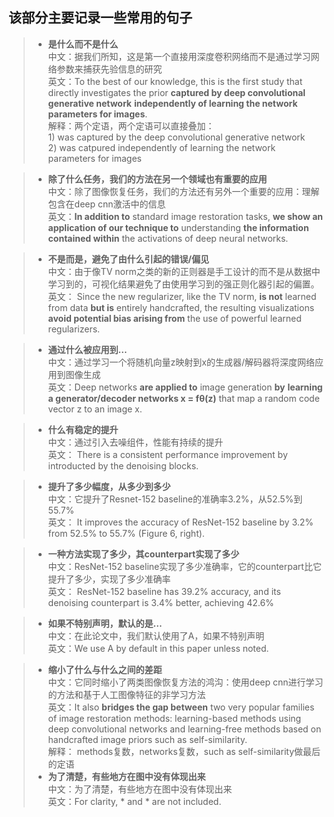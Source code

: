 ## 该部分主要记录一些常用的句子


>*  **是什么而不是什么**  
    中文：据我们所知，这是第一个直接用深度卷积网络而不是通过学习网络参数来捕获先验信息的研究  
    英文：To the best of our knowledge, this is the first study that directly investigates the prior **captured by deep convolutional generative network** **independently of learning the network parameters for images**.  
    解释：两个定语，两个定语可以直接叠加：  
          1) was captured by the deep convolutional generative network  
          2) was catpured independently of learning the network parameters for images

>*  **除了什么任务，我们的方法在另一个领域也有重要的应用**  
    中文：除了图像恢复任务，我们的方法还有另外一个重要的应用：理解包含在deep cnn激活中的信息  
    英文：**In addition to** standard image restoration tasks, **we show an application of our technique to** understanding **the information contained within** the activations of deep neural networks.  

>*  **不是而是，避免了由什么引起的错误/偏见**  
    中文：由于像TV norm之类的新的正则器是手工设计的而不是从数据中学习到的，可视化结果避免了由使用学习到的强正则化器引起的偏置。  
    英文： Since the new regularizer, like the TV norm, **is not** learned from data **but is** entirely handcrafted, the resulting visualizations **avoid potential bias arising from** the use of powerful learned regularizers.  

> * **通过什么被应用到...**  
    中文：通过学习一个将随机向量z映射到x的生成器/解码器将深度网络应用到图像生成  
    英文：Deep networks **are applied to** image generation **by** **learning a generator/decoder networks x = fθ(z)** that map a random code vector z to an image x.  
    
>*  **什么有稳定的提升**  
    中文：通过引入去噪组件，性能有持续的提升  
    英文： There is a consistent performance improvement by introducted by the denoising blocks.  

>*  **提升了多少幅度，从多少到多少**  
    中文：它提升了Resnet-152 baseline的准确率3.2%，从52.5%到55.7%  
    英文： It improves the accuracy of ResNet-152 baseline by 3.2% from 52.5% to 55.7% (Figure 6, right).  
    
>*  **一种方法实现了多少，其counterpart实现了多少**  
    中文：ResNet-152 baseline实现了多少准确率，它的counterpart比它提升了多少，实现了多少准确率  
    英文： ResNet-152 baseline has 39.2% accuracy, and its denoising counterpart is 3.4% better, achieving 42.6%  
    
>*  **如果不特别声明，默认的是...**  
    中文：在此论文中，我们默认使用了A，如果不特别声明  
    英文：We use A by default in this paper unless noted.

>* **缩小了什么与什么之间的差距**    
    中文：它同时缩小了两类图像恢复方法的鸿沟：使用deep cnn进行学习的方法和基于人工图像特征的非学习方法  
    英文：It also **bridges the gap between** two very popular families of image restoration methods: learning-based methods using deep convolutional networks and learning-free methods based on handcrafted image priors such as self-similarity.  
    解释： methods复数，networks复数，such as self-similarity做最后的定语
>*  **为了清楚，有些地方在图中没有体现出来**   
    中文：为了清楚，有些地方在图中没有体现出来  
    英文：For clarity, * and * are not included.  
